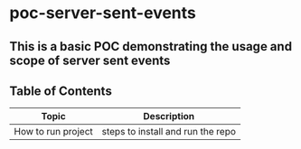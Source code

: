# poc-server-sent-events
## This is a basic POC demonstrating the usage and scope of server sent events

## Table of Contents
| Topic | Description |
| ----- | ----------- |
| How to run project | steps to install and run the repo |
